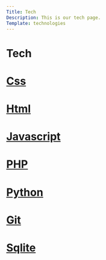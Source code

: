```yaml
---
Title: Tech
Description: This is our tech page.
Template: technologies
---
```


Tech
==========================

<div class="box css">
    <h1><a href="%base_url%?technology/css">Css</a></h1>
</div>

<div class="box html">
    <h1><a href="%base_url%?technology/html">Html</a></h1>
</div>

<div class="box javascript">
    <h1><a href="%base_url%?technology/javascript">Javascript</a></h1>
</div>

<div class="box php">
    <h1><a href="%base_url%?technology/php">PHP</a></h1>
</div>

<div class="box python">
    <h1><a href="%base_url%?technology/python">Python</a></h1>
</div>
<div class="box git">
    <h1><a href="%base_url%?technology/git">Git</a></h1>
</div>
<div class="box sqlite">
    <h1><a href="%base_url%?technology/sqlite">Sqlite</a></h1>
</div>
